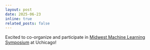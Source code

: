 ```yaml
---
layout: post
date: 2025-06-23 
inline: true
related_posts: false
---
```


Excited to co-organize and participate in [Midwest Machine Learning Symposium](https://midwest-ml.org/2025/) at Uchicago! 